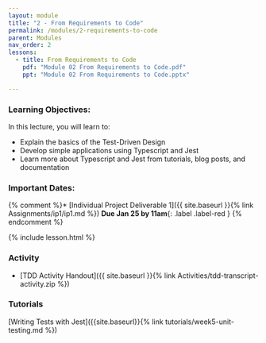 ```yaml
---
layout: module
title: "2 - From Requirements to Code"
permalink: /modules/2-requirements-to-code
parent: Modules
nav_order: 2
lessons: 
  - title: From Requirements to Code
    pdf: "Module 02 From Requirements to Code.pdf"
    ppt: "Module 02 From Requirements to Code.pptx"

---
```

### Learning Objectives:
In this lecture, you will learn to:

* Explain the basics of the Test-Driven Design
* Develop simple applications using Typescript and Jest
* Learn more about Typescript and Jest from tutorials, blog posts, and documentation

### Important Dates:
{% comment %}* [Individual Project Deliverable 1]({{ site.baseurl }}{% link Assignments/ip1/ip1.md %}) **Due Jan 25 by 11am**{: .label .label-red } {% endcomment %}

{% include lesson.html %}

### Activity
* [TDD Activity Handout]({{ site.baseurl }}{% link Activities/tdd-transcript-activity.zip %}) 

### Tutorials
[Writing Tests with Jest]({{site.baseurl}}{% link tutorials/week5-unit-testing.md %})

